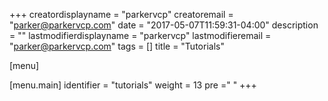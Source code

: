 +++
creatordisplayname = "parkervcp"
creatoremail = "parker@parkervcp.com"
date = "2017-05-07T11:59:31-04:00"
description = ""
lastmodifierdisplayname = "parkervcp"
lastmodifieremail = "parker@parkervcp.com"
tags = []
title = "Tutorials"

[menu]

  [menu.main]
    identifier = "tutorials"
    weight = 13
    pre ="<i class='fa fa-graduation-cap'></i> "
+++